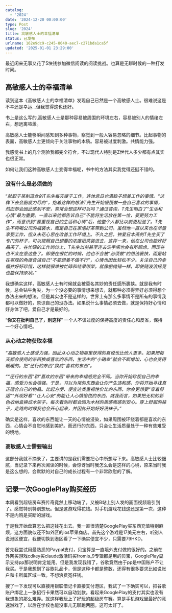 ```yaml
---
catalog:
  - '2024'
date: '2024-12-20 00:00:00'
type: Post
slug: '2024'
title: 高敏感人士的幸福清单
status: 已发布
urlname: 162e9dc9-c245-8040-aec7-c271bda1ca5f
updated: '2025-01-01 23:29:00'
---
```


最近闲来无事又花了5块钱参加微信阅读的阅读挑战。也算是无聊时候的一种打发时间。


## 高敏感人士的幸福清单


读到这本《高敏感人士的幸福清单》发现自己已然是一个高敏感人士。很难说这是不幸还是幸运…但我觉得这也还好。


书上是这么写的,高敏感人士是那种容易被周围的环境左右，容易被别人的情绪左右，想远离喧嚣。


高敏感人士能够瞬间感知到多种事物，察觉到一般人容易忽略的细节。比起事物的表面，高敏感人士更倾向于关注事物的本质。容易被过度刺激。共情能力强。


我感觉书上的几个测验我都完全符合，不过现代人特别是Z世代人多少都有点其实也很正常。


如何让我们这种高敏感人士变得幸福呢，书中的方法其实我觉得还挺不错的。


### 没有什么是必须做的


“_就职于某制造业的T先生每天疲于工作，连休息日也满脑子想着工作的事情。“这样下去会筋疲力尽的”，抱着这样的想法T先生开始慢慢做一些自己喜欢的事情，然而却会因此感到不安，常常会想这样可以吗？通过咨询，T先生明白了“生活和心情”最为重要。一直以来他都告诉自己“不能将生活放在第一位，要更努力工作”，而意识到“要重视自己的生活和心情”后，他整个人都比以前更松弛了。T先生不再喝公司的瓶装水，而是自己在家泡好茶带到公司。虽然他一直以来也在尽量享受工作，但从未花心思在改善工作环境上。不久之后，钟爱日本茶的T先生买了专门的杯子，可以按照自己想要的浓度把茶装进去，这样一来，他在公司也能好好品茶了。在忙碌的工作岗位上，T先生以前甚至连去洗手间也会有所顾虑，而现在也不太在意这些了。即便在很忙的时候，他也不会被“必须做”的想法裹挟，而是站在客观的角度告诫自己“不要想着不做不行”，心情也因此轻松不少。关注自己的幸福并好好珍惜，这样就很难被忙碌和结果绑架。就像船抛锚一样，即使随波浪摇晃也能保持原状。”_


我想确实这样，高敏感人士有时候就会被莫名其妙的责任感所裹挟。就是我有时候，总会钻牛角尖，为一个没必要的事情想来想去，就那种必须得弄好必须得想个办法出来的想法。但是其实也不是这样的，世界上有那么多事情不是所有的事情我都可以做好的，原谅自己的没办法。如果说什么事情必须去做，就是保持好心情和好身体了吧，爱自己才是最好的。


“**你又在批判自己了，别这样**” 一个人不该过度的保持高度的责任心和反省，保持一个好心情吧。


### 从心动之物获取幸福


_“高敏感人士感受力强，因此从心动之物那里获得的喜悦也比他人更多。如果把每天都会使用的东西换成喜欢的东西，生活中的“小确幸”就会不断增加，心也会变得暖暖的。把“还行的东西”换成“喜欢的东西”。_


_““还行的东西”和“喜欢的东西”带来的幸福感完全不同。当你开始珍视自己的幸福，感受力也会增强。于是，习以为常的东西会让你产生违和感，你将开始寻找真正适合自己的物品。比起方便、便宜这类重视性价比的东西，你会更想要“穿着舒适”“外观好看”“让人心安”的能让人心情愉悦的东西。就我而言，如果把无机的彩色收纳盒换成木架子，每次看到时都会因为木材的质感而感到安心。穿上舒服的袜子，走路的时候我也会开心起来，并因此开始好好洗袜子。”_


确实是这样，喜欢的东西能让一天的心情被浸染，如果周围被环绕着都是喜欢的东西，心情会不自觉地感到美好。而还行的东西，只会让生活质量处于一种有些难受的境地。


### 高敏感人士需要输出


这部分我就不摘录了，主要讲的是我们需要把心中所想写下来。高敏感人士比较细腻，当记录下来再次阅读的时候，会惊讶当时我怎么会是这样的心境，原来当时我是这么想的，会默默的对自己的成长过程有一个非常欣慰的了解。


## 记录一次GooglePlay购买经历


本周看到超级房车赛传奇竟然上移动端了，又被B站上别人发的画面视频吸引到了。感觉特别特别想玩。但是这游戏得花钱。对手机游戏花钱这还是第一次，这种不是内购是买断的游戏。


于是我开始盘算怎么把这钱花出去。我一直很清楚GooglePlay买东西充值特别麻烦，这方面貌似还不如外区的ios苹果商店。首先这个游戏是17美元左右，听别人说港区便宜，我便切换到港区看了一下确实便宜不少，只需要79HKD。


首先我尝试用最熟悉的Paypal支付，贝宝算是一直境外支付做的很好的。之前在外网买游戏cdkey买claude激活码买fromis_9专辑都是用的贝宝，GooglePlay显示支持pp那说明肯定能用。但是我发现我错了，谷歌竟然由于pp是中国账户不让我买。于是我想到了谷歌礼品卡，但是这种卡都是整数，还得有很多要求比如说账户和卡所属区域一致。不想浪费冤枉钱。


搜了一下发现可以直接用银联借记卡直接支付港区，我试了一下确实可以，把谷歌账户绑定上一张招行卡果然可以自动划款。看起来GooglePlay的支付其实也没有我想象的那么难弄。就这样我玩上了好玩的超级房车赛。算是手机游戏里最好的竞速游戏了，以后在学校也能没事儿无聊跑两圈。这可太好了。

